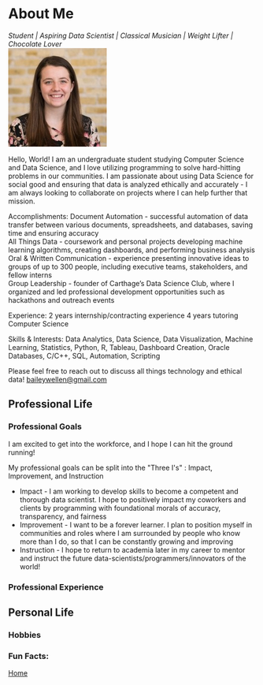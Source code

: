 # About Me  
*Student | Aspiring Data Scientist | Classical Musician | Weight Lifter | Chocolate Lover*  
![Headshot](headshot.jpg)  

Hello, World! I am an undergraduate student studying Computer Science and Data Science, and I love utilizing programming to solve hard-hitting problems in our communities. I am passionate about using Data Science for social good and ensuring that data is analyzed ethically and accurately - I am always looking to collaborate on projects where I can help further that mission.

Accomplishments:
Document Automation - successful automation of data transfer between various documents, spreadsheets, and databases, saving time and ensuring accuracy  
All Things Data - coursework and personal projects developing machine learning algorithms, creating dashboards, and performing business analysis  
Oral & Written Communication - experience presenting innovative ideas to groups of up to 300 people, including executive teams, stakeholders, and fellow interns  
Group Leadership - founder of Carthage’s Data Science Club, where I organized and led professional development opportunities such as hackathons and outreach events  

Experience:
2 years internship/contracting experience
4 years tutoring Computer Science

Skills & Interests:
Data Analytics, Data Science, Data Visualization, Machine Learning, Statistics, Python, R, Tableau, Dashboard Creation, Oracle Databases, C/C++, SQL, Automation, Scripting

Please feel free to reach out to discuss all things technology and ethical data!
baileywellen@gmail.com

## Professional Life  

### Professional Goals

I am excited to get into the workforce, and I hope I can hit the ground running! 

My professional goals can be split into the "Three I's" : Impact, Improvement, and Instruction

* Impact - I am working to develop skills to become a competent and thorough data scientist. I hope to positively impact my coworkers and clients by programming with foundational morals of accuracy, transparency, and fairness  
* Improvement - I want to be a forever learner. I plan to position myself in communities and roles where I am surrounded by people who know more than I do, so that I can be constantly growing and improving   
* Instruction - I hope to return to academia later in my career to mentor and instruct the future data-scientists/programmers/innovators of the world!  

### Professional Experience  


## Personal Life  

### Hobbies 

### Fun Facts:


 



 
 
[Home](index.md)
